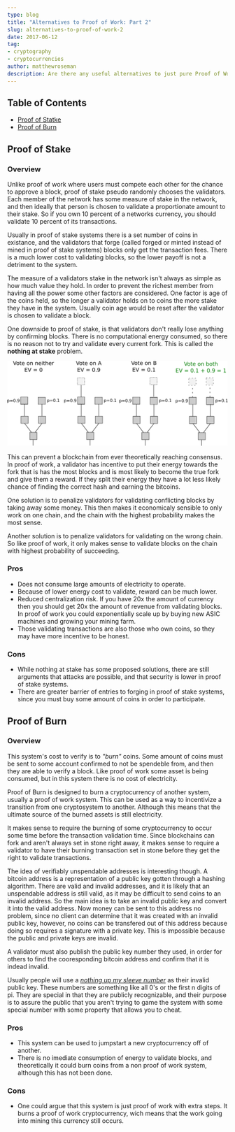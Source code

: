 ```yaml
---
type: blog
title: "Alternatives to Proof of Work: Part 2"
slug: alternatives-to-proof-of-work-2
date: 2017-06-12
tag:
- cryptography
- cryptocurrencies
author: matthewroseman
description: Are there any useful alternatives to just pure Proof of Work in blockchain consensus
---
```


## Table of Contents

- [Proof of Statke](#proof-of-stake)
- [Proof of Burn](#proof-of-burn)

## Proof of Stake

### Overview

Unlike proof of work where users must compete each other for the chance to approve a block, proof of stake pseudo
randomly chooses the validators. Each member of the network has some measure of stake in the network, and then ideally
that person is chosen to validate a proportionate amount to their stake. So if you own 10 percent of a networks
currency, you should validate 10 percent of its transactions.

Usually in proof of stake systems there is a set number of coins in existance, and the validators that forge (called
forged or minted instead of mined in proof of stake systems) blocks only get the transaction fees. There is a much lower
cost to validating blocks, so the lower payoff is not a detriment to the system.

The measure of a validators stake in the network isn't always as simple as how much value they hold. In order to prevent
the richest member from having all the power some other factors are considered. One factor is age of the coins held, so
the longer a validator holds on to coins the more stake they have in the system. Usually coin age would be reset after
the validator is chosen to validate a block.

One downside to proof of stake, is that validators don't really lose anything by confirming blocks. There is no
computational energy consumed, so there is no reason not to try and validate every current fork. This is called the
**nothing at stake** problem.

![nothing at stake](./nothing-at-stake.png "Left fork has probability of 0.9 of becoming the main fork, and right has 0.1")

This can prevent a blockchain from ever theoretically reaching consensus. In proof of work, a validator has incentive to
put their energy towards the fork that is has the most blocks and is most likely to become the true fork and give them a
reward. If they split their energy they have a lot less likely chance of finding the correct hash and earning the
bitcoins.

One solution is to penalize validators for validating conflicting blocks by taking away some money. This then makes it
economicaly sensible to only work on one chain, and the chain with the highest probability makes the most sense.

Another solution is to penalize validators for validating on the wrong chain. So like proof of work, it only makes sense
to validate blocks on the chain with highest probability of succeeding.

### Pros

- Does not consume large amounts of electricity to operate.
- Because of lower energy cost to validate, reward can be much lower.
- Reduced centralization risk. If you have 20x the amount of currency then you should get 20x the amount of revenue from
validating blocks. In proof of work you could exponentially scale up by buying new ASIC machines and growing your mining
farm.
- Those validating transactions are also those who own coins, so they may have more incentive to be honest.

### Cons

- While nothing at stake has some proposed solutions, there are still arguments that attacks are possible, and that
security is lower in proof of stake systems.
- There are greater barrier of entries to forging in proof of stake systems, since you must buy some amount of coins in
order to participate.

## Proof of Burn

### Overview

This system's cost to verify is to *"burn"* coins. Some amount of coins must be sent to some account confirmed to not be
spendeble from, and then they are able to verify a block. Like proof of work some asset is being consumed, but in this
system there is no cost of electricity.

Proof of Burn is designed to burn a cryptocurrency of another system, usually a proof of work system. This can be used
as a way to incentivize a transition from one cryptosystem to another. Although this means that the ultimate source of
the burned assets is still electricity.

It makes sense to require the burning of some cryptocurrency to occur some time before the transaction validation time.
Since blockchains can fork and aren't always set in stone right away, it makes sense to require a validator to have
their burning transaction set in stone before they get the right to validate transactions.

The idea of verifiably unspendable addresses is interesting though. A bitcoin address is a representation of a public
key gotten through a hashing algorithm. There are valid and invalid addresses, and it is likely that an unspendable
address is still valid, as it may be difficult to send coins to an invalid address. So the main idea is to take an
invalid public key and convert it into the valid address. Now money can be sent to this address no problem, since no
client can determine that it was created with an invalid public key, however, no coins can be transfered out of this
address because doing so requires a signature with a private key. This is impossible because the public and private keys
are invalid.

A validator must also publish the public key number they used, in order for others to find the cooresponding bitcoin
address and confirm that it is indead invalid.

Usually people will use a [*nothing up my sleeve number*](https://en.wikipedia.org/wiki/Nothing_up_my_sleeve_number) as
their invalid public key. These numbers are something like all 0's or the first n digits of pi. They are special in that
they are publicly recognizable, and their purpose is to assure the public that you aren't trying to game the system with
some special number with some property that allows you to cheat.

### Pros
- This system can be used to jumpstart a new cryptocurrency off of another.
- There is no imediate consumption of energy to validate blocks, and theoretically it could burn coins from a non
proof of work system, although this has not been done.

### Cons
- One could argue that this system is just proof of work with extra steps. It burns a proof of work cryptocurrency, wich
means that the work going into mining this currency still occurs.

